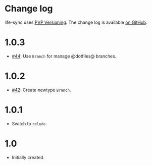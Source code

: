 Change log
==========

life-sync uses [PVP Versioning][1].
The change log is available [on GitHub][2].

# 1.0.3

* [#44](https://github.com/kowainik/life-sync/issues/44):
  Use `Branch` for manage @dotfiles@ branches.

# 1.0.2

* [#42](https://github.com/kowainik/life-sync/issues/42):
  Create newtype `Branch`.

# 1.0.1

* Switch to `relude`.

# 1.0

* Initially created.

[1]: https://pvp.haskell.org
[2]: https://github.com/kowainik/life-sync/releases
